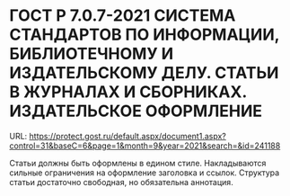 # ГОСТ Р 7.0.7-2021 СИСТЕМА СТАНДАРТОВ ПО ИНФОРМАЦИИ, БИБЛИОТЕЧНОМУ И ИЗДАТЕЛЬСКОМУ ДЕЛУ. СТАТЬИ В ЖУРНАЛАХ И СБОРНИКАХ. ИЗДАТЕЛЬСКОЕ ОФОРМЛЕНИЕ

URL: https://protect.gost.ru/default.aspx/document1.aspx?control=31&baseC=6&page=1&month=9&year=2021&search=&id=241188

Статьи должны быть оформлены в едином стиле. Накладываются сильные ограничения на оформление заголовка и ссылок. Структура статьи достаточно свободная, но обязательна аннотация.